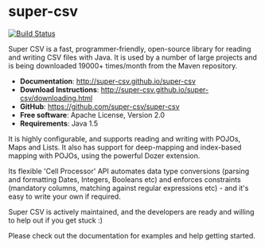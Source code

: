 super-csv
=========

[![Build Status](https://travis-ci.org/super-csv/super-csv.svg?branch=master)](https://travis-ci.org/super-csv/super-csv)

Super CSV is a fast, programmer-friendly, open-source library for reading and writing CSV files with Java. It is used by a number of large projects and is being downloaded 19000+ times/month from the Maven repository.

* **Documentation**: http://super-csv.github.io/super-csv
* **Download Instructions**: http://super-csv.github.io/super-csv/downloading.html
* **GitHub**: https://github.com/super-csv/super-csv
* **Free software**: Apache License, Version 2.0
* **Requirements**: Java 1.5

It is highly configurable, and supports reading and writing with POJOs, Maps and Lists. It also has support for deep-mapping and index-based mapping with POJOs, using the powerful Dozer extension.

Its flexible 'Cell Processor' API automates data type conversions (parsing and formatting Dates, Integers, Booleans etc) and enforces constraints (mandatory columns, matching against regular expressions etc) - and it's easy to write your own if required.

Super CSV is actively maintained, and the developers are ready and willing to help out if you get stuck :)

Please check out the documentation for examples and help getting started.
